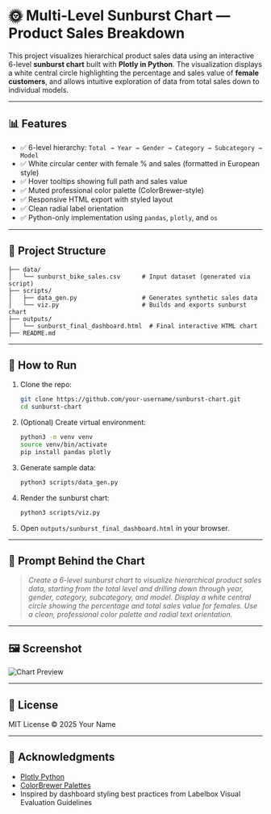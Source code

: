 
# 🌞 Multi-Level Sunburst Chart — Product Sales Breakdown

This project visualizes hierarchical product sales data using an interactive 6-level **sunburst chart** built with **Plotly in Python**. The visualization displays a white central circle highlighting the percentage and sales value of **female customers**, and allows intuitive exploration of data from total sales down to individual models.

---

## 📊 Features

- ✅ 6-level hierarchy: `Total → Year → Gender → Category → Subcategory → Model`
- ✅ White circular center with female % and sales (formatted in European style)
- ✅ Hover tooltips showing full path and sales value
- ✅ Muted professional color palette (ColorBrewer-style)
- ✅ Responsive HTML export with styled layout
- ✅ Clean radial label orientation
- ✅ Python-only implementation using `pandas`, `plotly`, and `os`

---

## 📁 Project Structure

```
├── data/
│   └── sunburst_bike_sales.csv      # Input dataset (generated via script)
├── scripts/
│   ├── data_gen.py                  # Generates synthetic sales data
│   └── viz.py                       # Builds and exports sunburst chart
├── outputs/
│   └── sunburst_final_dashboard.html  # Final interactive HTML chart
├── README.md
```

---

## 🚀 How to Run

1. Clone the repo:
   ```bash
   git clone https://github.com/your-username/sunburst-chart.git
   cd sunburst-chart
   ```

2. (Optional) Create virtual environment:
   ```bash
   python3 -m venv venv
   source venv/bin/activate
   pip install pandas plotly
   ```

3. Generate sample data:
   ```bash
   python3 scripts/data_gen.py
   ```

4. Render the sunburst chart:
   ```bash
   python3 scripts/viz.py
   ```

5. Open `outputs/sunburst_final_dashboard.html` in your browser.

---

## 🧠 Prompt Behind the Chart

> *Create a 6-level sunburst chart to visualize hierarchical product sales data, starting from the total level and drilling down through year, gender, category, subcategory, and model. Display a white central circle showing the percentage and total sales value for females. Use a clean, professional color palette and radial text orientation.*

---

## 🖼 Screenshot

![Chart Preview](outputs/sunburst_final_dashboard.png)

---

## 📄 License

MIT License © 2025 Your Name

---

## 🙌 Acknowledgments

- [Plotly Python](https://plotly.com/python/sunburst-charts/)
- [ColorBrewer Palettes](https://colorbrewer2.org/)
- Inspired by dashboard styling best practices from Labelbox Visual Evaluation Guidelines
